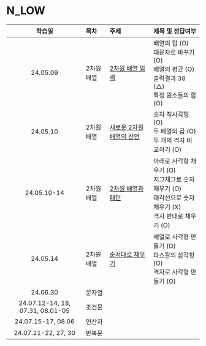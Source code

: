 # N_LOW

|              학습일              | 목차       | 주제                                                                         | 제목 및 정답여부                                                                                               |
| :------------------------------: | :--------- | :--------------------------------------------------------------------------- | :------------------------------------------------------------------------------------------------------------- |
|             24.05.09             | 2차원 배열 | [2차원 배열 입력](./2차원%20배열/2차원%20배열%20입력.js)                     | 배열의 합 (O)<br>대문자로 바꾸기 (O)<br>배열의 평균 (O)<br>출력결과 38 (△)<br>특정 원소들의 합 (O)             |
|             24.05.10             | 2차원 배열 | [새로운 2차원 배열의 선언](./2차원%20배열/새로운%202차원%20배열의%20선언.js) | 숫자 직사각형 (O)<br>두 배열의 곱 (O)<br>두 개의 격자 비교하기 (O)                                             |
|           24.05.10-14            | 2차원 배열 | [2차원 배열과 패턴](./2차원%20배열/2차원%20배열과%20패턴.js)                 | 아래로 사각형 채우기 (O)<br>지그재그로 숫자 채우기 (O)<br>대각선으로 숫자 채우기 (X)<br>격자 반대로 채우기 (O) |
|             24.05.14             | 2차원 배열 | [순서대로 채우기](./2차원%20배열/순서대로%20채우기.js)                       | 배열로 사각형 만들기 (O)<br>파스칼의 삼각형 (O)<br>격자로 사각형 만들기 (O)                                    |
|             24.06.30             | 문자열     |
| 24.07.12-14, 18, 07.31, 08.01-05 | 조건문     |
|        24.07.15-17, 08.06        | 연산자     |
|       24.07.21-22, 27, 30        | 반복문     |
